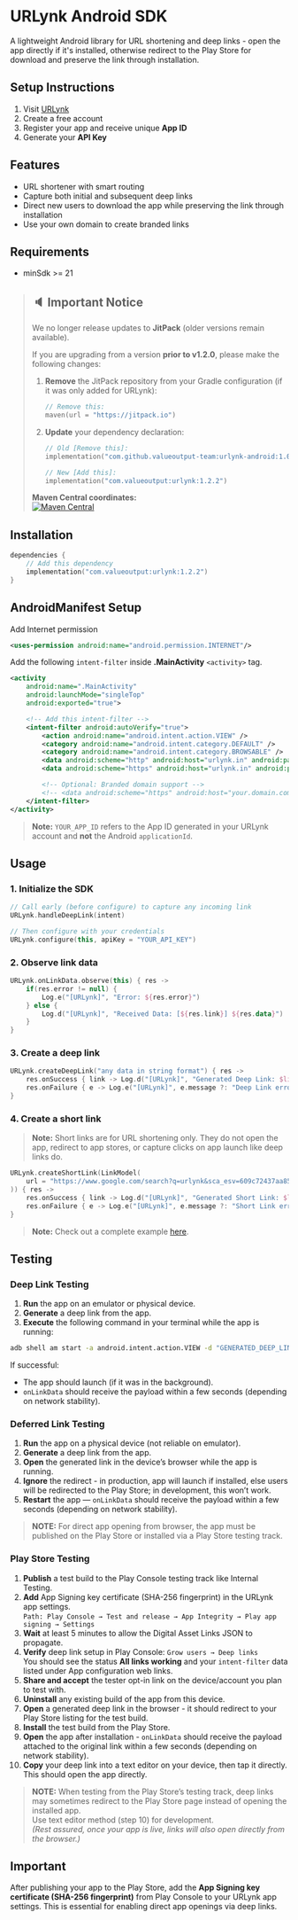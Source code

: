# URLynk Android SDK

A lightweight Android library for URL shortening and deep links - open the app directly if it's installed, otherwise redirect to the Play Store for download and preserve the link through installation.

## Setup Instructions

1. Visit [URLynk](https://app.urlynk.in)
2. Create a free account
3. Register your app and receive unique **App ID**
4. Generate your **API Key**

## Features

- URL shortener with smart routing
- Capture both initial and subsequent deep links
- Direct new users to download the app while preserving the link through installation
- Use your own domain to create branded links

## Requirements

- minSdk >= 21

> ## 🔈 Important Notice
>
> We no longer release updates to **JitPack** (older versions remain available).
>
> If you are upgrading from a version **prior to v1.2.0**, please make the following changes:
>
> 1. **Remove** the JitPack repository from your Gradle configuration (if it was only added for URLynk):
>
>    ```kotlin
>    // Remove this:
>    maven(url = "https://jitpack.io")
>    ```
>
> 2. **Update** your dependency declaration:
>
>    ```kotlin
>    // Old [Remove this]:
>    implementation("com.github.valueoutput-team:urlynk-android:1.0.2")
>
>    // New [Add this]:
>    implementation("com.valueoutput:urlynk:1.2.2")
>    ```
>
> **Maven Central coordinates:**  
> [![Maven Central](https://img.shields.io/maven-central/v/com.valueoutput/urlynk)](https://central.sonatype.com/artifact/com.valueoutput/urlynk)

## Installation

```kotlin
dependencies {
    // Add this dependency
    implementation("com.valueoutput:urlynk:1.2.2")
}
```

## AndroidManifest Setup

Add Internet permission

```xml
<uses-permission android:name="android.permission.INTERNET"/>
```

Add the following `intent-filter` inside **.MainActivity** `<activity>` tag.

```xml
<activity
    android:name=".MainActivity"
    android:launchMode="singleTop"
    android:exported="true">

    <!-- Add this intent-filter -->
    <intent-filter android:autoVerify="true">
        <action android:name="android.intent.action.VIEW" />
        <category android:name="android.intent.category.DEFAULT" />
        <category android:name="android.intent.category.BROWSABLE" />
        <data android:scheme="http" android:host="urlynk.in" android:pathPrefix="/<YOUR_APP_ID>/" />
        <data android:scheme="https" android:host="urlynk.in" android:pathPrefix="/<YOUR_APP_ID>/" />

        <!-- Optional: Branded domain support -->
        <!-- <data android:scheme="https" android:host="your.domain.com" android:pathPrefix="/<YOUR_APP_ID>/" /> -->
    </intent-filter>
</activity>
```

> **Note:** `YOUR_APP_ID` refers to the App ID generated in your URLynk account and **not** the Android `applicationId`.

## Usage

### 1. Initialize the SDK

```kotlin
// Call early (before configure) to capture any incoming link
URLynk.handleDeepLink(intent)

// Then configure with your credentials
URLynk.configure(this, apiKey = "YOUR_API_KEY")
```

### 2. Observe link data

```kotlin
URLynk.onLinkData.observe(this) { res ->
    if(res.error != null) {
        Log.e("[URLynk]", "Error: ${res.error}")
    } else {
        Log.d("[URLynk]", "Received Data: [${res.link}] ${res.data}")
    }
}
```

### 3. Create a deep link

```kotlin
URLynk.createDeepLink("any data in string format") { res ->
    res.onSuccess { link -> Log.d("[URLynk]", "Generated Deep Link: $link") }
    res.onFailure { e -> Log.e("[URLynk]", e.message ?: "Deep Link error") }
}
```

### 4. Create a short link

> **Note:** Short links are for URL shortening only. They do not open the app, redirect to app stores, or capture clicks on app launch like deep links do.

```kotlin
URLynk.createShortLink(LinkModel(
    url = "https://www.google.com/search?q=urlynk&sca_esv=609c72437aa85e53",
)) { res ->
    res.onSuccess { link -> Log.d("[URLynk]", "Generated Short Link: $link") }
    res.onFailure { e -> Log.e("[URLynk]", e.message ?: "Short Link error") }
}
```

> **Note:** Check out a complete example [here](https://github.com/valueoutput-team/urlynk-android/blob/main/app/src/main/java/com/valueoutput/urlynk_demo/MainActivity.kt).

## Testing

### Deep Link Testing

1. **Run** the app on an emulator or physical device.
2. **Generate** a deep link from the app.
3. **Execute** the following command in your terminal while the app is running:

```bash
adb shell am start -a android.intent.action.VIEW -d "GENERATED_DEEP_LINK" YOUR_APPLICATION_ID_[NOT_APP_ID]
```

If successful:

- The app should launch (if it was in the background).
- `onLinkData` should receive the payload within a few seconds (depending on network stability).

### Deferred Link Testing

1. **Run** the app on a physical device (not reliable on emulator).
2. **Generate** a deep link from the app.
3. **Open** the generated link in the device’s browser while the app is running.
4. **Ignore** the redirect - in production, app will launch if installed, else users will be redirected to the Play Store; in development, this won’t work.
5. **Restart** the app — `onLinkData` should receive the payload within a few seconds (depending on network stability).

> **NOTE:** For direct app opening from browser, the app must be published on the Play Store or installed via a Play Store testing track.

### Play Store Testing

1. **Publish** a test build to the Play Console testing track like Internal Testing.
2. **Add** App Signing key certificate (SHA-256 fingerprint) in the URLynk app settings. <br>
   `Path: Play Console → Test and release → App Integrity → Play app signing → Settings`
3. **Wait** at least 5 minutes to allow the Digital Asset Links JSON to propagate.
4. **Verify** deep link setup in Play Console: `Grow users → Deep links` <br>
   You should see the status **All links working** and your `intent-filter` data listed under App configuration web links.
5. **Share and accept** the tester opt-in link on the device/account you plan to test with.
6. **Uninstall** any existing build of the app from this device.
7. **Open** a generated deep link in the browser - it should redirect to your Play Store listing for the test build.
8. **Install** the test build from the Play Store.
9. **Open** the app after installation - `onLinkData` should receive the payload attached to the original link within a few seconds (depending on network stability).
10. **Copy** your deep link into a text editor on your device, then tap it directly. This should open the app directly.

> **NOTE:** When testing from the Play Store’s testing track, deep links may sometimes redirect to the Play Store page instead of opening the installed app. <br>
> Use text editor method (step 10) for development. <br>
> _(Rest assured, once your app is live, links will also open directly from the browser.)_

## Important

After publishing your app to the Play Store, add the **App Signing key certificate (SHA-256 fingerprint)** from Play Console to your URLynk app settings.
This is essential for enabling direct app openings via deep links.
